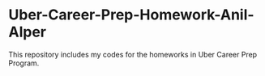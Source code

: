 # Uber-Career-Prep-Homework-Anil-Alper
This repository includes my codes for the homeworks in Uber Career Prep Program. 

